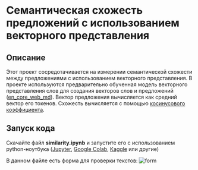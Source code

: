 # Семантическая схожесть предложений с использованием векторного представления

## Описание

Этот проект сосредотачивается на измерении семантической схожести между предложениями с использованием векторного представления. В проекте используются предварительно обученная модель векторного представления слов для создания векторов слов и предложений ([en_core_web_md](https://spacy.io/models/en#en_core_web_md)). Вектор предложения вычисляется как средний вектор его токенов. Схожесть вычисляется с помощью [косинусового коэффициента](https://en.wikipedia.org/wiki/Cosine_similarity).

## Запуск кода

Скачайте файл **similarity.ipynb** и запустите его с использованием python-ноутбука ([Jupyter](https://jupyter.org), [Google Colab](https://colab.research.google.com/), [Kaggle](https://www.kaggle.com/) или другие)

В данном файле есть форма для проверки текстов:
![form](https://github.com/LisiyLexa/Lab1-Semantic-Similarity/assets/81087786/25d8a7b9-f243-42f4-ab67-86d36a0476e9)
